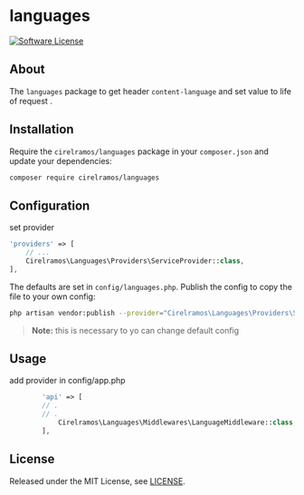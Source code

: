 # languages

[![Software License][ico-license]](LICENSE.md)

## About

The `languages` package to get header `content-language` and set value to life of request .


## Installation

Require the `cirelramos/languages` package in your `composer.json` and update your dependencies:
```sh
composer require cirelramos/languages
```


## Configuration

set provider

```php
'providers' => [
    // ...
    Cirelramos\Languages\Providers\ServiceProvider::class,
],
```


The defaults are set in `config/languages.php`. Publish the config to copy the file to your own config:
```sh
php artisan vendor:publish --provider="Cirelramos\Languages\Providers\ServiceProvider"
```

> **Note:** this is necessary to yo can change default config



## Usage

add provider in config/app.php

```php
        'api' => [
        // .
        // .
            Cirelramos\Languages\Middlewares\LanguageMiddleware::class,
        ],
```


## License

Released under the MIT License, see [LICENSE](LICENSE).


[ico-license]: https://img.shields.io/badge/license-MIT-brightgreen.svg?style=flat-square

